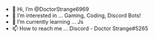 - 👋 Hi, I’m @DoctorStrange6969
- 👀 I’m interested in ... Gaming, Coding, Discord Bots!
- 🌱 I’m currently learning ... Js  
- 📫 How to reach me ... Discord - Doctor Strange#5265

<!---
DoctorStrange6969/DoctorStrange6969 is a ✨ special ✨ repository because its `README.md` (this file) appears on your GitHub profile.
You can click the Preview link to take a look at your changes.
--->
